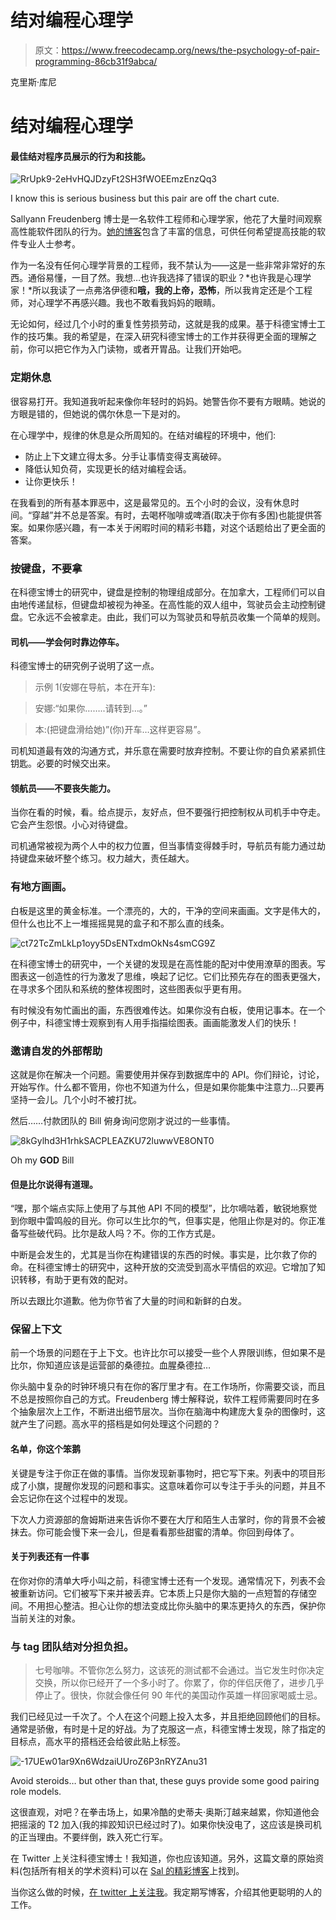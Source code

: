# 结对编程心理学

> 原文：<https://www.freecodecamp.org/news/the-psychology-of-pair-programming-86cb31f9abca/>

克里斯·库尼

# 结对编程心理学

#### 最佳结对程序员展示的行为和技能。

![RrUpk9-2eHvHQJDzyFt2SH3fWOEEmzEnzQq3](img/9bb1f8d9f9b34f06b6a7905c41e1bd8a.png)

I know this is serious business but this pair are off the chart cute.

Sallyann Freudenberg 博士是一名软件工程师和心理学家，他花了大量时间观察高性能软件团队的行为。[她的博客](https://salfreudenberg.wordpress.com/2013/06/08/pair-programming-and-expertise/)包含了丰富的信息，可供任何希望提高技能的软件专业人士参考。

作为一名没有任何心理学背景的工程师，我不禁认为——这是一些非常非常好的东西。通俗易懂，一目了然。我想…也许我选择了错误的职业？*也许我是心理学家！*所以我读了一点弗洛伊德和**哦，我的上帝，恐怖**，所以我肯定还是个工程师，对心理学不再感兴趣。我也不敢看我妈妈的眼睛。

无论如何，经过几个小时的重复性劳损劳动，这就是我的成果。基于科德宝博士工作的技巧集。我的希望是，在深入研究科德宝博士的工作并获得更全面的理解之前，你可以把它作为入门读物，或者开胃品。让我们开始吧。

### 定期休息

很容易打开。我知道我听起来像你年轻时的妈妈。她警告你不要有方眼睛。她说的方眼是错的，但她说的偶尔休息一下是对的。

在心理学中，规律的休息是众所周知的。在结对编程的环境中，他们:

*   防止上下文建立得太多。分手让事情变得支离破碎。
*   降低认知负荷，实现更长的结对编程会话。
*   让你更快乐！

在我看到的所有基本罪恶中，这是最常见的。五个小时的会议，没有休息时间。“穿越”并不总是答案。有时，去喝杯咖啡或啤酒(取决于你有多困)也能提供答案。如果你感兴趣，有一本关于闲暇时间的精彩书籍，对这个话题给出了更全面的答案。

### 按键盘，不要拿

在科德宝博士的研究中，键盘是控制的物理组成部分。在加拿大，工程师们可以自由地传递鼠标，但键盘却被视为神圣。在高性能的双人组中，驾驶员会主动控制键盘。它永远不会被拿走。由此，我们可以为驾驶员和导航员收集一个简单的规则。

#### 司机——学会何时靠边停车。

科德宝博士的研究例子说明了这一点。

> 示例 1(安娜在导航，本在开车):

> 安娜:“如果你……..请转到…。”

> 本:(把键盘滑给她)”(你)开车…这样更容易”。

司机知道最有效的沟通方式，并乐意在需要时放弃控制。不要让你的自负紧紧抓住钥匙。必要的时候交出来。

#### 领航员——不要丧失能力。

当你在看的时候，看。给点提示，友好点，但不要强行把控制权从司机手中夺走。它会产生怨恨。小心对待键盘。

司机通常被视为两个人中的权力位置，但当事情变得棘手时，导航员有能力通过劫持键盘来破坏整个练习。权力越大，责任越大。

### 有地方画画。

白板是这里的黄金标准。一个漂亮的，大的，干净的空间来画画。文字是伟大的，但什么也比不上一堆摇摇晃晃的盒子和不那么直的线条。

![ct72TcZmLkLp1oyy5DsENTxdmOkNs4smCG9Z](img/29f25d97675d28b68ca41fa7f6e33ef7.png)

在科德宝博士的研究中，一个关键的发现是在高性能的配对中使用潦草的图表。写图表这一创造性的行为激发了思维，唤起了记忆。它们比预先存在的图表更强大，在寻求多个团队和系统的整体视图时，这些图表似乎更有用。

有时候没有匆忙画出的画，东西很难传达。如果你没有白板，使用记事本。在一个例子中，科德宝博士观察到有人用手指描绘图表。画画能激发人们的快乐！

### 邀请自发的外部帮助

这就是你在解决一个问题。需要使用并保存到数据库中的 API。你们辩论，讨论，开始写作。什么都不管用，你也不知道为什么，但是如果你能集中注意力…只要再坚持一会儿。几个小时不被打扰。

然后……付款团队的 Bill 俯身询问您刚才说过的一些事情。

![8kGylhd3H1rhkSACPLEAZKU72luwwVE8ONT0](img/0d8bf241c176b81cbde6e13e542f77c6.png)

Oh my **GOD** Bill

#### 但是比尔说得有道理。

“嘿，那个端点实际上使用了与其他 API 不同的模型”，比尔嘀咕着，敏锐地察觉到你眼中雷鸣般的目光。你可以生比尔的气，但事实是，他阻止你是对的。你正准备写些破代码。比尔是敌人吗？不。你的工作方式是。

中断是会发生的，尤其是当你在构建错误的东西的时候。事实是，比尔救了你的命。在科德宝博士的研究中，这种开放的交流受到高水平情侣的欢迎。它增加了知识转移，有助于更有效的配对。

所以去跟比尔道歉。他为你节省了大量的时间和新鲜的白发。

### 保留上下文

前一个场景的问题在于上下文。也许比尔可以接受一些个人界限训练，但如果不是比尔，你知道应该是运营部的桑德拉。血腥桑德拉…

你头脑中复杂的时钟环境只有在你的客厅里才有。在工作场所，你需要交谈，而且不总是按照你自己的方式。Freudenberg 博士解释说，软件工程师需要同时在多个抽象层次上工作，不断进出细节层次。当你在脑海中构建庞大复杂的图像时，这就产生了问题。高水平的搭档是如何处理这个问题的？

#### 名单，你这个笨鹅

关键是专注于你正在做的事情。当你发现新事物时，把它写下来。列表中的项目形成了小旗，提醒你发现的问题和事实。这意味着你可以专注于手头的问题，并且不会忘记你在这个过程中的发现。

下次人力资源部的詹姆斯进来告诉你不要在大厅和陌生人击掌时，你的背景不会被抹去。你可能会慢下来一会儿，但是看看那些甜蜜的清单。你回到母体了。

#### 关于列表还有一件事

在你对你的清单大呼小叫之前，科德宝博士还有一个发现。通常情况下，列表不会被重新访问。它们被写下来并被丢弃。它本质上只是你大脑的一点短暂的存储空间。不用担心整洁。担心让你的想法变成比你头脑中的果冻更持久的东西，保护你当前关注的对象。

### 与 tag 团队结对分担负担。

> 七号咖啡。不管你怎么努力，这该死的测试都不会通过。当它发生时你决定交换，所以你已经开了一个多小时了。你累了，你的伴侣厌倦了，进步几乎停止了。很快，你就会像任何 90 年代的美国动作英雄一样回家喝威士忌。

我们已经见过一千次了。个人在这个问题上投入太多，并且拒绝回顾他们的目标。通常是骄傲，有时是十足的好战。为了克服这一点，科德宝博士发现，除了指定的目标点，高水平的搭档还会给彼此贴上标签。

![-17UEw01ar9Xn6WdzaiUUroZ6P3nRYZAnu31](img/1e607a834b8cb8795f76b993849df35a.png)

Avoid steroids… but other than that, these guys provide some good pairing role models.

这很直观，对吧？在拳击场上，如果冷酷的史蒂夫·奥斯汀越来越累，你知道他会把摇滚的 T2 加入(我的摔跤知识已经过时了)。如果你快没电了，这应该是换司机的正当理由。不要绊倒，跌入死亡行军。

在 Twitter 上关注科德宝博士！我知道，你也应该知道。另外，这篇文章的原始资料(包括所有相关的学术资料)可以在 [Sal 的精彩博客](https://salfreudenberg.wordpress.com/2013/06/08/pair-programming-and-expertise/)上找到。

当你这么做的时候，[在 twitter 上关注我](https://twitter.com/chris_cooney)。我定期写博客，介绍其他更聪明的人的工作。